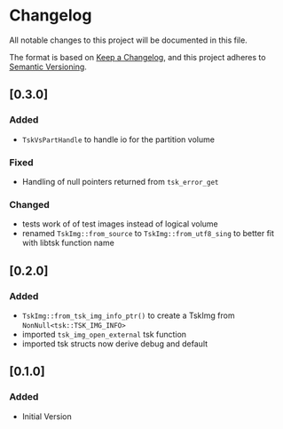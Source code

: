 # Changelog

All notable changes to this project will be documented in this file.

The format is based on [Keep a Changelog](https://keepachangelog.com/en/1.0.0/),
and this project adheres to
[Semantic Versioning](https://semver.org/spec/v2.0.0.html).

## [0.3.0]
### Added
- `TskVsPartHandle` to handle io for the partition volume

### Fixed
- Handling of null pointers returned from `tsk_error_get`

### Changed
- tests work of of test images instead of logical volume
- renamed `TskImg::from_source` to `TskImg::from_utf8_sing` to better fit with libtsk function name

## [0.2.0]
### Added
- `TskImg::from_tsk_img_info_ptr()` to create a TskImg from `NonNull<tsk::TSK_IMG_INFO>`
- imported `tsk_img_open_external` tsk function
- imported tsk structs now derive debug and default

## [0.1.0]
### Added
- Initial Version
